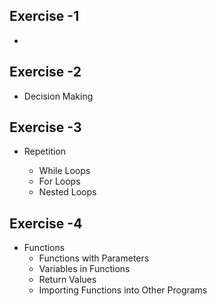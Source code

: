 ## Exercise -1

- 

## Exercise -2

- Decision Making

## Exercise -3

- Repetition

  - While Loops
  - For Loops
  - Nested Loops

## Exercise -4

- Functions
  - Functions with Parameters
  - Variables in Functions
  - Return Values
  - Importing Functions into Other Programs